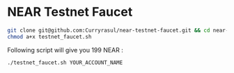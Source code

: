 # NEAR Testnet Faucet

```bash
git clone git@github.com:Curryrasul/near-testnet-faucet.git && cd near-testnet-faucet
chmod a+x testnet_faucet.sh
```
Following script will give you 199 NEAR : 
```bash
./testnet_faucet.sh YOUR_ACCOUNT_NAME
```